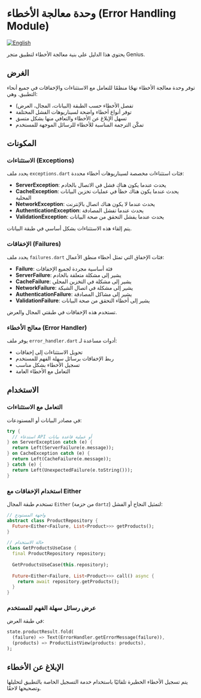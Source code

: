 # وحدة معالجة الأخطاء (Error Handling Module)

[![English](https://img.shields.io/badge/Language-English-blueviolet?style=for-the-badge)](README.md)

يحتوي هذا الدليل على بنية معالجة الأخطاء لتطبيق متجر Genius.

## الغرض

توفر وحدة معالجة الأخطاء نهجًا منظمًا للتعامل مع الاستثناءات والإخفاقات في جميع أنحاء التطبيق. وهي:

- تفصل الأخطاء حسب الطبقة (البيانات، المجال، العرض)
- توفر أنواع أخطاء واضحة لسيناريوهات الفشل المختلفة
- تسهل الإبلاغ عن الأخطاء والتعافي منها بشكل متسق
- تمكّن الترجمة المناسبة للأخطاء للرسائل الموجهة للمستخدم

## المكونات

### الاستثناءات (Exceptions)

يحدد ملف `exceptions.dart` فئات استثناءات مخصصة لسيناريوهات أخطاء محددة:

- **ServerException**: يحدث عندما يكون هناك فشل في الاتصال بالخادم
- **CacheException**: يحدث عندما يكون هناك خطأ في عمليات تخزين البيانات المحلية
- **NetworkException**: يحدث عندما لا يكون هناك اتصال بالإنترنت
- **AuthenticationException**: يحدث عندما تفشل المصادقة
- **ValidationException**: يحدث عندما يفشل التحقق من صحة البيانات

يتم إلقاء هذه الاستثناءات بشكل أساسي في طبقة البيانات.

### الإخفاقات (Failures)

يحدد ملف `failures.dart` فئات الإخفاق التي تمثل أخطاء منطق الأعمال:

- **Failure**: فئة أساسية مجردة لجميع الإخفاقات
- **ServerFailure**: يشير إلى مشكلة متعلقة بالخادم
- **CacheFailure**: يشير إلى مشكلة في التخزين المحلي
- **NetworkFailure**: يشير إلى مشكلة في اتصال الشبكة
- **AuthenticationFailure**: يشير إلى مشاكل المصادقة
- **ValidationFailure**: يشير إلى أخطاء التحقق من صحة البيانات

تستخدم هذه الإخفاقات في طبقتي المجال والعرض.

### معالج الأخطاء (Error Handler)

يوفر ملف `error_handler.dart` أدوات مساعدة لـ:

- تحويل الاستثناءات إلى إخفاقات
- ربط الإخفاقات برسائل سهلة الفهم للمستخدم
- تسجيل الأخطاء بشكل مناسب
- التعامل مع الأخطاء العامة

## الاستخدام

### التعامل مع الاستثناءات

في مصادر البيانات أو المستودعات:

```dart
try {
  // استدعاء API أو عملية قاعدة بيانات
} on ServerException catch (e) {
  return Left(ServerFailure(e.message));
} on CacheException catch (e) {
  return Left(CacheFailure(e.message));
} catch (e) {
  return Left(UnexpectedFailure(e.toString()));
}
```

### استخدام الإخفاقات مع Either

تستخدم طبقة المجال `Either` (من حزمة `dartz`) لتمثيل النجاح أو الفشل:

```dart
// واجهة المستودع
abstract class ProductRepository {
  Future<Either<Failure, List<Product>>> getProducts();
}

// حالة الاستخدام
class GetProductsUseCase {
  final ProductRepository repository;
  
  GetProductsUseCase(this.repository);
  
  Future<Either<Failure, List<Product>>> call() async {
    return await repository.getProducts();
  }
}
```

### عرض رسائل سهلة الفهم للمستخدم

في طبقة العرض:

```dart
state.productResult.fold(
  (failure) => Text(ErrorHandler.getErrorMessage(failure)),
  (products) => ProductListView(products: products),
);
```

## الإبلاغ عن الأخطاء

يتم تسجيل الأخطاء الخطيرة تلقائيًا باستخدام خدمة التسجيل الخاصة بالتطبيق لتحليلها وتصحيحها لاحقًا.
